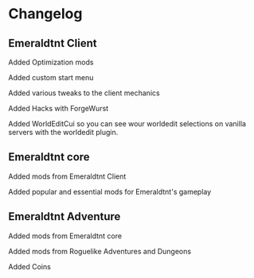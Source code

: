 # Changelog

## Emeraldtnt Client

Added Optimization mods

Added custom start menu

Added various tweaks to the client mechanics

Added Hacks with ForgeWurst

Added WorldEditCui so you can see wour worldedit selections on vanilla servers with the worldedit plugin.

## Emeraldtnt core

Added mods from Emeraldtnt Client

Added popular and essential mods for Emeraldtnt's gameplay

## Emeraldtnt Adventure

Added mods from Emeraldtnt core

Added mods from Roguelike Adventures and Dungeons

Added Coins